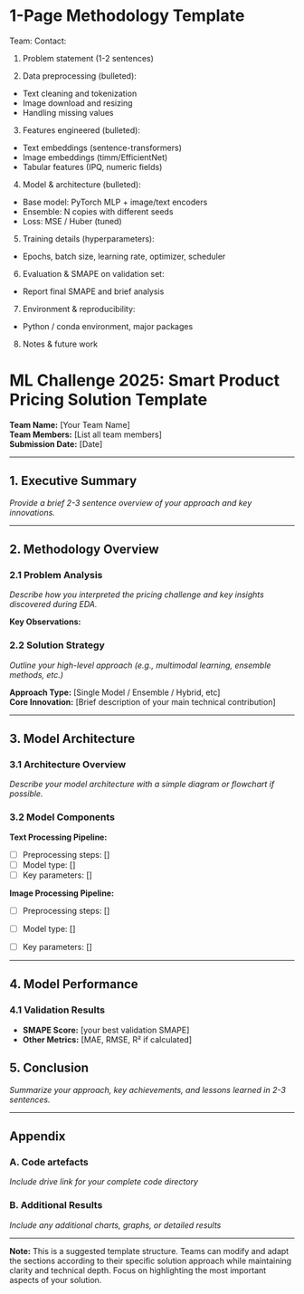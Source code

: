 # 1-Page Methodology Template

Team: <Your Team Name>
Contact: <Contact Email>

1. Problem statement (1-2 sentences)

2. Data preprocessing (bulleted):
- Text cleaning and tokenization
- Image download and resizing
- Handling missing values

3. Features engineered (bulleted):
- Text embeddings (sentence-transformers)
- Image embeddings (timm/EfficientNet)
- Tabular features (IPQ, numeric fields)

4. Model & architecture (bulleted):
- Base model: PyTorch MLP + image/text encoders
- Ensemble: N copies with different seeds
- Loss: MSE / Huber (tuned)

5. Training details (hyperparameters):
- Epochs, batch size, learning rate, optimizer, scheduler

6. Evaluation & SMAPE on validation set:
- Report final SMAPE and brief analysis

7. Environment & reproducibility:
- Python / conda environment, major packages

8. Notes & future work
# ML Challenge 2025: Smart Product Pricing Solution Template

**Team Name:** [Your Team Name]  
**Team Members:** [List all team members]  
**Submission Date:** [Date]

---

## 1. Executive Summary
*Provide a brief 2-3 sentence overview of your approach and key innovations.*



---

## 2. Methodology Overview

### 2.1 Problem Analysis
*Describe how you interpreted the pricing challenge and key insights discovered during EDA.*

**Key Observations:**

### 2.2 Solution Strategy
*Outline your high-level approach (e.g., multimodal learning, ensemble methods, etc.)*

**Approach Type:** [Single Model / Ensemble / Hybrid, etc]  
**Core Innovation:** [Brief description of your main technical contribution]

---

## 3. Model Architecture

### 3.1 Architecture Overview
*Describe your model architecture with a simple diagram or flowchart if possible.*


### 3.2 Model Components

**Text Processing Pipeline:**
- [ ] Preprocessing steps: []
- [ ] Model type: []
- [ ] Key parameters: []

**Image Processing Pipeline:**
- [ ] Preprocessing steps: []
- [ ] Model type: []
- [ ] Key parameters: []


---


## 4. Model Performance

### 4.1 Validation Results
- **SMAPE Score:** [your best validation SMAPE]
- **Other Metrics:** [MAE, RMSE, R² if calculated]


## 5. Conclusion
*Summarize your approach, key achievements, and lessons learned in 2-3 sentences.*

---

## Appendix

### A. Code artefacts
*Include drive link for your complete code directory*


### B. Additional Results
*Include any additional charts, graphs, or detailed results*

---

**Note:** This is a suggested template structure. Teams can modify and adapt the sections according to their specific solution approach while maintaining clarity and technical depth. Focus on highlighting the most important aspects of your solution.
